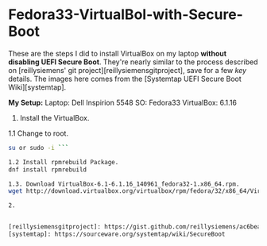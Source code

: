 # Fedora33-VirtualBol-with-Secure-Boot

These are the steps I did to install VirtualBox on my laptop **without disabling UEFI Secure Boot**. They're nearly similar to the process described
on [reillysiemens' git project][reillysiemensgitproject], save for a few _key_ details. The images here
comes from the [Systemtap UEFI Secure Boot Wiki][systemtap].

**My Setup:**
Laptop: Dell Inspirion 5548
SO: Fedora33
VirtualBox: 6.1.16

1. Install the VirtualBox.

1.1 Change to root.
```bash 
su or sudo -i ```

1.2 Install rpmrebuild Package.
dnf install rpmrebuild

1.3. Download VirtualBox-6.1-6.1.16_140961_fedora32-1.x86_64.rpm.
wget http://download.virtualbox.org/virtualbox/rpm/fedora/32/x86_64/VirtualBox-6.1-6.1.16_140961_fedora32-1.x86_64.rpm

2. 


[reillysiemensgitproject]: https://gist.github.com/reillysiemens/ac6bea1e6c7684d62f544bd79b2182a4
[systemtap]: https://sourceware.org/systemtap/wiki/SecureBoot
